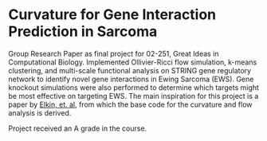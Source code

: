 # Curvature for Gene Interaction Prediction in Sarcoma 

Group Research Paper as final project for 02-251, Great Ideas in Computational Biology. Implemented Ollivier-Ricci flow simulation, k-means clustering, and multi-scale functional analysis on STRING
gene regulatory network to identify novel gene interactions in Ewing Sarcoma (EWS). Gene knockout simulations were also performed to determine which targets might be most effective on targeting EWS.
The main inspiration for this project is a paper by [Elkin, et. al], from which the base code for the curvature and flow analysis is derived. 

Project received an A grade in the course.

[Elkin, et. al]: https://doi.org/10.1038/s41598-023-49930-4


